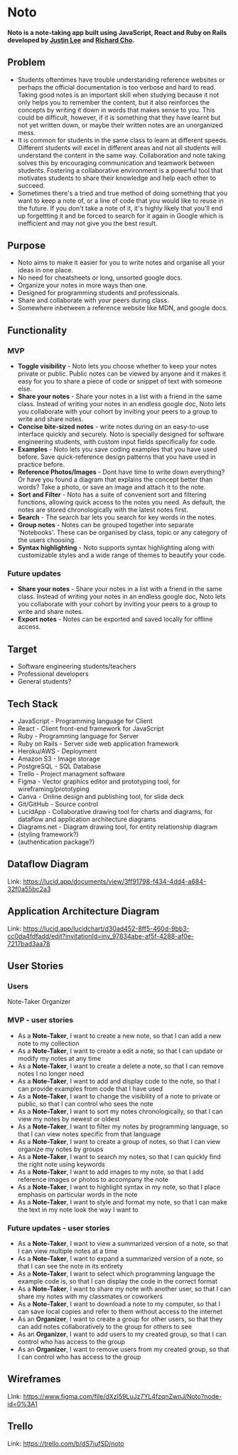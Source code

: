 # Noto

#### Noto is a note-taking app built using JavaScript, React and Ruby on Rails developed by [Justin Lee](https://github.com/JLee-WD) and [Richard Cho](https://github.com/Ryuukishi/).

## Problem

- Students oftentimes have trouble understanding reference websites or perhaps the official documentation is too verbose and hard to read. Taking good notes is an important skill when studying because it not only helps you to remember the content, but it also reinforces the concepts by writing it down in words that makes sense to you. This could be difficult, however, if it is something that they have learnt but not yet written down, or maybe their written notes are an unorganized mess.
- It is common for students in the same class to learn at different speeds. Different students will excel in different areas and not all students will understand the content in the same way. Collaboration and note taking solves this by encouraging communication and teamwork between students. Fostering a collaborative environment is a powerful tool that motivates students to share their knowledge and help each other to succeed.
- Sometimes there's a tried and true method of doing something that you want to keep a note of, or a line of code that you would like to reuse in the future. If you don't take a note of it, it's highly likely that you'll end up forgettting it and be forced to search for it again in Google which is inefficient and may not give you the best result.

## Purpose

- Noto aims to make it easier for you to write notes and organise all your ideas in one place.
- No need for cheatsheets or long, unsorted google docs.
- Organize your notes in more ways than one.
- Designed for programming students and professionals.
- Share and collaborate with your peers during class.
- Somewhere inbetween a reference website like MDN, and google docs.

## Functionality

### MVP

- **Toggle visibility** - Noto lets you choose whether to keep your notes private or public. Public notes can be viewed by anyone and it makes it easy for you to share a piece of code or snippet of text with someone else.
- **Share your notes** - Share your notes in a list with a friend in the same class. Instead of writing your notes in an endless google doc, Noto lets you collaborate with your cohort by inviting your peers to a group to write and share notes.
- **Concise bite-sized notes** - write notes during on an easy-to-use interface quickly and securely. Noto is specially designed for software engineering students, with custom input fields specifically for code.
- **Examples** - Noto lets you save coding examples that you have used before. Save quick-reference design patterns that you have used in practice before.
- **Reference Photos/Images** - Dont have time to write down everything? Or have you found a diagram that explains the concept better than words? Take a photo, or save an image and attach it to the note.
- **Sort and Filter** - Noto has a suite of convenient sort and filtering functions, allowing quick access to the notes you need. As default, the notes are stored chronologically with the latest notes first.
- **Search** - The search bar lets you search for key words in the notes.
- **Group notes** - Notes can be grouped together into separate 'Notebooks'. These can be organised by class, topic or any category of the users choosing.
- **Syntax highlighting** - Noto supports syntax highlighting along with customizable styles and a wide range of themes to beautify your code.

### Future updates

- **Share your notes** - Share your notes in a list with a friend in the same class. Instead of writing your notes in an endless google doc, Noto lets you collaborate with your cohort by inviting your peers to a group to write and share notes.
- **Export notes** - Notes can be exported and saved locally for offline access.

## Target

- Software engineering students/teachers
- Professional developers
- General students?

## Tech Stack

- JavaScript - Programming language for Client
- React - Client front-end framework for JavaScript
- Ruby - Programming language for Server
- Ruby on Rails - Server side web application framework
- Heroku/AWS - Deployment
- Amazon S3 - Image storage
- PostgreSQL - SQL Database
- Trello - Project managment software
- Figma - Vector graphics editor and prototyping tool, for wireframing/prototyping
- Canva - Online design and publishing tool, for slide deck
- Git/GitHub - Source control
- LucidApp - Collaborative drawing tool for charts and diagrams, for dataflow and application architecture diagrams
- Diagrams.net - Diagram drawing tool, for entity relationship diagram
- (styling framework?)
- (authentication package?)

## Dataflow Diagram

Link: https://lucid.app/documents/view/3ff91798-f434-4dd4-a684-32f0a55bc2a3

## Application Architecture Diagram

Link: https://lucid.app/lucidchart/d30ad452-8ff5-460d-9bb3-cc0da4fdfadd/edit?invitationId=inv_97834abe-af5f-4288-af0e-7217bad3aa78

## User Stories

### Users

Note-Taker
Organizer

### MVP - user stories

- As a **Note-Taker**, I want to create a new note, so that I can add a new note to my collection
- As a **Note-Taker**, I want to create a edit a note, so that I can update or modify my notes at any time
- As a **Note-Taker**, I want to create a delete a note, so that I can remove notes I no longer need
- As a **Note-Taker**, I want to add and display code to the note, so that I can provide examples from code that I have used
- As a **Note-Taker**, I want to change the visibility of a note to private or public, so that I can control who sees the note
- As a **Note-Taker**, I want to sort my notes chronologically, so that I can view my notes by newest or oldest
- As a **Note-Taker**, I want to filter my notes by programming language, so that I can view notes specific from that language
- As a **Note-Taker**, I want to create a group of notes, so that I can view organize my notes by groups
- As a **Note-Taker**, I want to search my notes, so that I can quickly find the right note using keywords
- As a **Note-Taker**, I want to add images to my note, so that I add reference images or photos to accompany the note
- As a **Note-Taker**, I want to highlight syntax in my note, so that I place emphasis on particular words in the note
- As a **Note-Taker**, I want to style and format my note, so that I can make the text in my note look the way I want to

### Future updates - user stories

- As a **Note-Taker**, I want to view a summarized version of a note, so that I can view multiple notes at a time
- As a **Note-Taker**, I want to expand a summarized version of a note, so that I can see the note in its entirety
- As a **Note-Taker**, I want to select which programming language the example code is, so that I can display the code in the correct format
- As a **Note-Taker**, I want to share my note with another user, so that I can share my notes with my classmates or coworkers
- As a **Note-Taker**, I want to download a note to my computer, so that I can save local copies and refer to them without access to the internet
- As an **Organizer**, I want to create a group for other users, so that they can add notes collaboratively to the group for others to see
- As an **Organizer**, I want to add users to my created group, so that I can control who has access to the group
- As an **Organizer**, I want to remove users from my created group, so that I can control who has access to the group

## Wireframes

LInk: https://www.figma.com/file/dXzI59LuJz7YL4fzqnZwnJ/Noto?node-id=0%3A1

## Trello

Link: https://trello.com/b/dS7iufSD/noto
